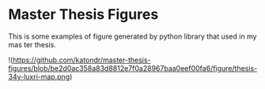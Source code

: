 # Master Thesis Figures

This is some examples of figure generated by python library that used in my mas ter thesis.

!(https://github.com/katondr/master-thesis-figures/blob/be2d0ac358a83d8812e7f0a28967baa0eef00fa6/figure/thesis-34y-luxri-map.png)

<!-- Document structure
* Data
* Module
* Output
-->